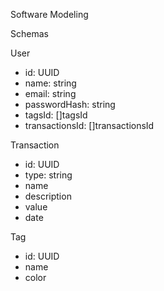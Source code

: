 Software Modeling

Schemas

User

- id: UUID
- name: string
- email: string
- passwordHash: string
- tagsId: []tagsId
- transactionsId: []transactionsId

Transaction

- id: UUID
- type: string
- name
- description
- value
- date

Tag

- id: UUID
- name
- color
